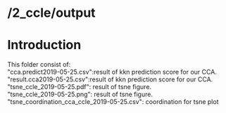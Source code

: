 # /2_ccle/output
# Introduction
This folder consist of: <br/> 
 "cca.predict2019-05-25.csv":result of kkn prediction score for our CCA.<br/> 
 "result.cca2019-05-25.csv":result of kkn prediction score for our CCA.<br/> 
"tsne_ccle_2019-05-25.pdf": result of tsne figure.<br/> 
"tsne_ccle_2019-05-25.png": result of tsne figure.<br/> 
"tsne_coordination_cca_ccle_2019-05-25.csv": coordination for tsne plot
